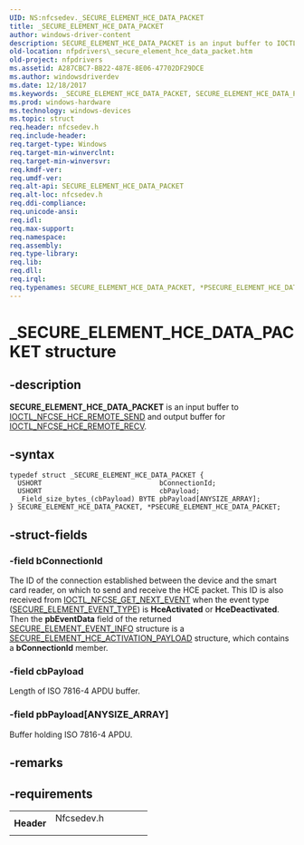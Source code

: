 ```yaml
---
UID: NS:nfcsedev._SECURE_ELEMENT_HCE_DATA_PACKET
title: _SECURE_ELEMENT_HCE_DATA_PACKET
author: windows-driver-content
description: SECURE_ELEMENT_HCE_DATA_PACKET is an input buffer to IOCTL_NFCSE_HCE_REMOTE_SEND and output buffer for IOCTL_NFCSE_HCE_REMOTE_RECV.
old-location: nfpdrivers\_secure_element_hce_data_packet.htm
old-project: nfpdrivers
ms.assetid: A287CBC7-BB22-487E-8E06-47702DF29DCE
ms.author: windowsdriverdev
ms.date: 12/18/2017
ms.keywords: _SECURE_ELEMENT_HCE_DATA_PACKET, SECURE_ELEMENT_HCE_DATA_PACKET, *PSECURE_ELEMENT_HCE_DATA_PACKET
ms.prod: windows-hardware
ms.technology: windows-devices
ms.topic: struct
req.header: nfcsedev.h
req.include-header: 
req.target-type: Windows
req.target-min-winverclnt: 
req.target-min-winversvr: 
req.kmdf-ver: 
req.umdf-ver: 
req.alt-api: SECURE_ELEMENT_HCE_DATA_PACKET
req.alt-loc: nfcsedev.h
req.ddi-compliance: 
req.unicode-ansi: 
req.idl: 
req.max-support: 
req.namespace: 
req.assembly: 
req.type-library: 
req.lib: 
req.dll: 
req.irql: 
req.typenames: SECURE_ELEMENT_HCE_DATA_PACKET, *PSECURE_ELEMENT_HCE_DATA_PACKET
---
```


# _SECURE_ELEMENT_HCE_DATA_PACKET structure



## -description
<b>SECURE_ELEMENT_HCE_DATA_PACKET</b> is an input buffer to <a href="..\nfcsedev\ni-nfcsedev-ioctl_nfcse_hce_remote_send.md">IOCTL_NFCSE_HCE_REMOTE_SEND</a> and output buffer for <a href="..\nfcsedev\ni-nfcsedev-ioctl_nfcse_hce_remote_recv.md">IOCTL_NFCSE_HCE_REMOTE_RECV</a>.



## -syntax

````
typedef struct _SECURE_ELEMENT_HCE_DATA_PACKET {
  USHORT                             bConnectionId;
  USHORT                             cbPayload;
  _Field_size_bytes_(cbPayload) BYTE pbPayload[ANYSIZE_ARRAY];
} SECURE_ELEMENT_HCE_DATA_PACKET, *PSECURE_ELEMENT_HCE_DATA_PACKET;
````


## -struct-fields

### -field bConnectionId

The ID of the connection established between the device and the smart card reader, on which to send and receive the HCE packet. This ID is also received from <a href="..\nfcsedev\ni-nfcsedev-ioctl_nfcse_get_next_event.md">IOCTL_NFCSE_GET_NEXT_EVENT</a> when the event type (<a href="..\nfcsedev\ne-nfcsedev-_secure_element_event_type.md">SECURE_ELEMENT_EVENT_TYPE</a>) is <b>HceActivated</b> or <b>HceDeactivated</b>. Then the <b>pbEventData</b> field of the returned <a href="..\nfcsedev\ns-nfcsedev-_secure_element_event_info.md">SECURE_ELEMENT_EVENT_INFO</a> structure is a <a href="..\nfcsedev\ns-nfcsedev-_secure_element_hce_activation_payload.md">SECURE_ELEMENT_HCE_ACTIVATION_PAYLOAD</a> structure, which contains a <b>bConnectionId</b> member.


### -field cbPayload

Length of ISO 7816-4 APDU buffer.


### -field pbPayload[ANYSIZE_ARRAY]

Buffer holding ISO 7816-4 APDU.


## -remarks


## -requirements
<table>
<tr>
<th width="30%">
Header

</th>
<td width="70%">
<dl>
<dt>Nfcsedev.h</dt>
</dl>
</td>
</tr>
</table>